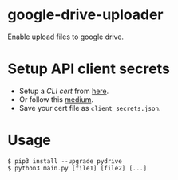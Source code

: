 # google-drive-uploader
Enable upload files to google drive.

# Setup API client secrets
* Setup a *CLI cert* from [here](https://console.developers.google.com/flows/enableapi?apiid=drive). 
* Or follow this [medium](https://medium.com/@newlife617/%E7%A8%8B%E5%BC%8F-python-google-drive-api-eebeb58876ef).
* Save your cert file as `client_secrets.json`.

# Usage
```
$ pip3 install --upgrade pydrive
$ python3 main.py [file1] [file2] [...]
```
